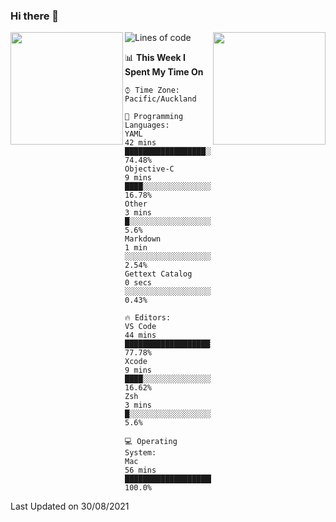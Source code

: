 ### Hi there 👋
<img align="right" height="180px" src="https://github-readme-stats.vercel.app/api/top-langs/?username=iceman201&show_icons=true&layout=compact&theme=onedark&hide_border=true"/>
<img align="left" height="180px" src="https://github-readme-stats.vercel.app/api?username=iceman201&show_icons=true&count_private=true&theme=onedark&include_all_commits=true&hide_border=true"/>

<!--START_SECTION:waka-->
![Lines of code](https://img.shields.io/badge/From%20Hello%20World%20I%27ve%20Written-1.6%20million%20lines%20of%20code-blue)

📊 **This Week I Spent My Time On** 

```text
⌚︎ Time Zone: Pacific/Auckland

💬 Programming Languages: 
YAML                     42 mins             ██████████████████░░░░░░░   74.48% 
Objective-C              9 mins              ████░░░░░░░░░░░░░░░░░░░░░   16.78% 
Other                    3 mins              █░░░░░░░░░░░░░░░░░░░░░░░░   5.6% 
Markdown                 1 min               ░░░░░░░░░░░░░░░░░░░░░░░░░   2.54% 
Gettext Catalog          0 secs              ░░░░░░░░░░░░░░░░░░░░░░░░░   0.43%

🔥 Editors: 
VS Code                  44 mins             ███████████████████░░░░░░   77.78% 
Xcode                    9 mins              ████░░░░░░░░░░░░░░░░░░░░░   16.62% 
Zsh                      3 mins              █░░░░░░░░░░░░░░░░░░░░░░░░   5.6%

💻 Operating System: 
Mac                      56 mins             █████████████████████████   100.0%

```


 Last Updated on 30/08/2021
<!--END_SECTION:waka-->

<!--
**iceman201/iceman201** is a ✨ _special_ ✨ repository because its `README.md` (this file) appears on your GitHub profile.

Here are some ideas to get you started:

- 🔭 I’m currently working on ...
- 🌱 I’m currently learning ...
- 👯 I’m looking to collaborate on ...
- 🤔 I’m looking for help with ...
- 💬 Ask me about ...
- 📫 How to reach me: ...
- 😄 Pronouns: ...
- ⚡ Fun fact: ...
-->
